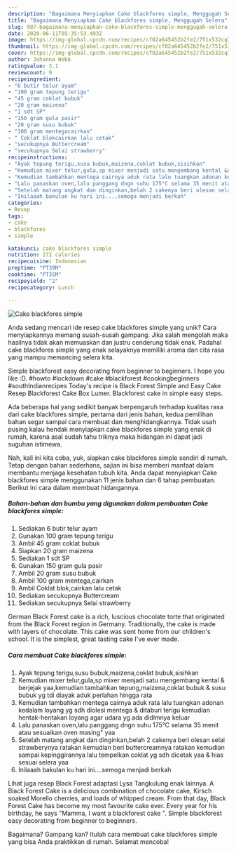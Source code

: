 ```yaml
---
description: "Bagaimana Menyiapkan Cake blackfores simple, Menggugah Selera"
title: "Bagaimana Menyiapkan Cake blackfores simple, Menggugah Selera"
slug: 987-bagaimana-menyiapkan-cake-blackfores-simple-menggugah-selera
date: 2020-06-11T05:35:53.493Z
image: https://img-global.cpcdn.com/recipes/cf02a645452b2fe2/751x532cq70/cake-blackfores-simple-foto-resep-utama.jpg
thumbnail: https://img-global.cpcdn.com/recipes/cf02a645452b2fe2/751x532cq70/cake-blackfores-simple-foto-resep-utama.jpg
cover: https://img-global.cpcdn.com/recipes/cf02a645452b2fe2/751x532cq70/cake-blackfores-simple-foto-resep-utama.jpg
author: Johanna Webb
ratingvalue: 3.1
reviewcount: 9
recipeingredient:
- "6 butir telur ayam"
- "100 gram tepung terigu"
- "45 gram coklat bubuk"
- "20 gram maizena"
- "1 sdt SP"
- "150 gram gula pasir"
- "20 gram susu bubuk"
- "100 gram mentegacairkan"
- " Coklat blokcairkan lalu cetak"
- "secukupnya Buttercream"
- "secukupnya Selai strawberry"
recipeinstructions:
- "Ayak tepung terigu,susu bubuk,maizena,coklat bubuk,sisihkan"
- "Kemudian mixer telur,gula,sp mixer menjadi satu mengembang kental &amp; berjejak yaa,kemudian tambahkan tepung,maizena,coklat bubuk &amp; susu bubuk yg tdi diayak aduk perlahan hingga rata"
- "Kemudian tambahkan mentega cairnya aduk rata lalu tuangkan adonan kedalam loyang yg sdh diolesi mentega &amp; ditaburi terigu kemudian hentak-hentakan loyang agar udara yg ada didlmnya keluar"
- "Lalu panaskan oven,lalu panggang dngn suhu 175°C selama 35 menit atau sesuaikan oven masing&#34; yaa"
- "Setelah matang angkat dan dinginkan,belah 2 cakenya beri olesan selai strawberynya ratakan kemudian beri buttercreamnya ratakan kemudian sampai kepinggirannya lalu tempelkan coklat yg sdh dicetak yaa &amp; hias sesuai selera yaa"
- "Inilaaah bakulan ku hari ini....semoga menjadi berkah"
categories:
- Resep
tags:
- cake
- blackfores
- simple

katakunci: cake blackfores simple 
nutrition: 272 calories
recipecuisine: Indonesian
preptime: "PT39M"
cooktime: "PT35M"
recipeyield: "2"
recipecategory: Lunch

---
```



![Cake blackfores simple](https://img-global.cpcdn.com/recipes/cf02a645452b2fe2/751x532cq70/cake-blackfores-simple-foto-resep-utama.jpg)

Anda sedang mencari ide resep cake blackfores simple yang unik? Cara menyiapkannya memang susah-susah gampang. Jika salah mengolah maka hasilnya tidak akan memuaskan dan justru cenderung tidak enak. Padahal cake blackfores simple yang enak selayaknya memiliki aroma dan cita rasa yang mampu memancing selera kita.

Simple blackforest easy decorating from beginner to beginners. I hope you like :D. #howto #lockdown #cake #blackforest #cookingbeginners #southIndianrecipes Today&#39;s recipe is Black Forest Simple and Easy Cake Resep Blackforest Cake Box Lumer. Blackforest cake in simple easy steps.

Ada beberapa hal yang sedikit banyak berpengaruh terhadap kualitas rasa dari cake blackfores simple, pertama dari jenis bahan, kedua pemilihan bahan segar sampai cara membuat dan menghidangkannya. Tidak usah pusing kalau hendak menyiapkan cake blackfores simple yang enak di rumah, karena asal sudah tahu triknya maka hidangan ini dapat jadi suguhan istimewa.


Nah, kali ini kita coba, yuk, siapkan cake blackfores simple sendiri di rumah. Tetap dengan bahan sederhana, sajian ini bisa memberi manfaat dalam membantu menjaga kesehatan tubuh kita. Anda dapat menyiapkan Cake blackfores simple menggunakan 11 jenis bahan dan 6 tahap pembuatan. Berikut ini cara dalam membuat hidangannya.

<!--inarticleads1-->

##### Bahan-bahan dan bumbu yang digunakan dalam pembuatan Cake blackfores simple:

1. Sediakan 6 butir telur ayam
1. Gunakan 100 gram tepung terigu
1. Ambil 45 gram coklat bubuk
1. Siapkan 20 gram maizena
1. Sediakan 1 sdt SP
1. Gunakan 150 gram gula pasir
1. Ambil 20 gram susu bubuk
1. Ambil 100 gram mentega,cairkan
1. Ambil  Coklat blok,cairkan lalu cetak
1. Sediakan secukupnya Buttercream
1. Sediakan secukupnya Selai strawberry


German Black Forest cake is a rich, luscious chocolate torte that originated from the Black Forest region in Germany. Traditionally, the cake is made with layers of chocolate. This cake was sent home from our children&#39;s school. It is the simplest, great tasting cake I&#39;ve ever made. 

<!--inarticleads2-->

##### Cara membuat Cake blackfores simple:

1. Ayak tepung terigu,susu bubuk,maizena,coklat bubuk,sisihkan
1. Kemudian mixer telur,gula,sp mixer menjadi satu mengembang kental &amp; berjejak yaa,kemudian tambahkan tepung,maizena,coklat bubuk &amp; susu bubuk yg tdi diayak aduk perlahan hingga rata
1. Kemudian tambahkan mentega cairnya aduk rata lalu tuangkan adonan kedalam loyang yg sdh diolesi mentega &amp; ditaburi terigu kemudian hentak-hentakan loyang agar udara yg ada didlmnya keluar
1. Lalu panaskan oven,lalu panggang dngn suhu 175°C selama 35 menit atau sesuaikan oven masing&#34; yaa
1. Setelah matang angkat dan dinginkan,belah 2 cakenya beri olesan selai strawberynya ratakan kemudian beri buttercreamnya ratakan kemudian sampai kepinggirannya lalu tempelkan coklat yg sdh dicetak yaa &amp; hias sesuai selera yaa
1. Inilaaah bakulan ku hari ini....semoga menjadi berkah


Lihat juga resep Black Forest adaptasi Lysa Tangkulung enak lainnya. A Black Forest Cake is a delicious combination of chocolate cake, Kirsch soaked Morello cherries, and loads of whipped cream. From that day, Black Forest Cake has become my most favourite cake ever. Every year for his birthday, he says &#34;Mamma, I want a blackforest cake &#34;. Simple blackforest easy decorating from beginner to beginners. 

Bagaimana? Gampang kan? Itulah cara membuat cake blackfores simple yang bisa Anda praktikkan di rumah. Selamat mencoba!
